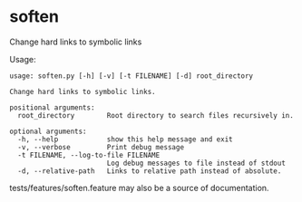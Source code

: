 soften
======

Change hard links to symbolic links

Usage:

    usage: soften.py [-h] [-v] [-t FILENAME] [-d] root_directory

    Change hard links to symbolic links.

    positional arguments:
      root_directory        Root directory to search files recursively in.

    optional arguments:
      -h, --help            show this help message and exit
      -v, --verbose         Print debug message
      -t FILENAME, --log-to-file FILENAME
                            Log debug messages to file instead of stdout
      -d, --relative-path   Links to relative path instead of absolute.



tests/features/soften.feature may also be a source of documentation.
